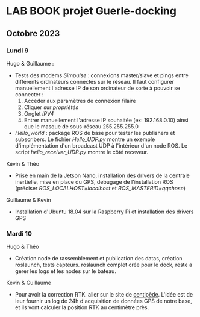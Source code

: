 # LAB BOOK projet Guerle-docking

## Octobre 2023

### Lundi 9

Hugo & Guillaume : 
- Tests des modems *Simpulse* : connexions master/slave et pings entre différents ordinateurs connectés sur le réseau. Il faut configurer manuellement l'adresse IP de son ordinateur de sorte à pouvoir se connecter :
    1. Accéder aux paramètres de connexion filaire
    2. Cliquer sur *propriétés*
    3. Onglet *IPV4*
    4. Entrer manuellement l'adresse IP souhaitée (ex: 192.168.0.10) ainsi que le masque de sous-réseau 255.255.255.0
- *Hello_world* : package ROS de base pour tester les publishers et subscribers. Le fichier *Hello_UDP.py* montre un exemple d'implémentation d'un broadcast UDP à l'intérieur d'un node ROS. Le script *hello_receiver_UDP.py* montre le côté receveur.

Kévin & Théo
- Prise en main de la Jetson Nano, installation des drivers de la centrale inertielle, mise en place du GPS, debugage de l'installation ROS (préciser *ROS_LOCALHOST=localhost* et *ROS_MASTERID=qqchose*)

Guillaume & Kevin
- Installation d'Ubuntu 18.04 sur la Raspberry Pi et installation des drivers GPS

### Mardi 10

Hugo & Théo
- Création node de rassemblement et publication des datas, création roslaunch, tests capteurs. roslaunch complet crée pour le dock, reste a gerer les logs et les nodes sur le bateau.

Kevin & Guillaume
- Pour avoir la correction RTK. aller sur le site de [centipède](https://docs.centipede.fr/docs/base/). L'idée est de leur fournir un log de 24h d'acquisition de données GPS de notre base, et ils vont calculer la position RTK au centimètre près. 